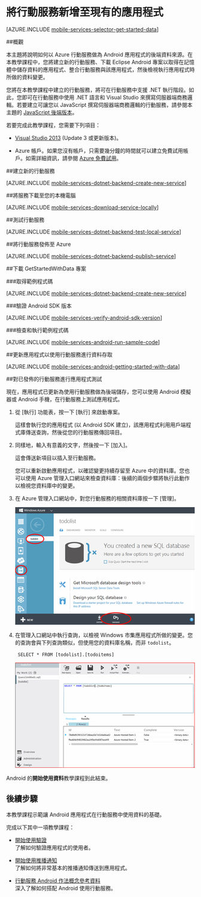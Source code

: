 <properties 
	pageTitle="開始使用資料 (Android) | 行動開發人員中心" 
	description="了解如何開始使用行動服務，在您的 Android 應用程式中使用資料。" 
	services="mobile-services" 
	documentationCenter="android" 
	authors="RickSaling" 
	manager="dwrede" 
	editor=""/>

<tags 
	ms.service="mobile-services" 
	ms.workload="mobile" 
	ms.tgt_pltfrm="mobile-android" 
	ms.devlang="java" 
	ms.topic="article" 
	ms.date="05/06/2015" 
	ms.author="ricksal"/>

# 將行動服務新增至現有的應用程式

[AZURE.INCLUDE [mobile-services-selector-get-started-data](../../includes/mobile-services-selector-get-started-data-EC.md)]

##概觀

本主題將說明如何以 Azure 行動服務做為 Android 應用程式的後端資料來源。在本教學課程中，您將建立新的行動服務、下載 Eclipse Android 專案以取得在記憶體中儲存資料的應用程式、整合行動服務與該應用程式，然後檢視執行應用程式時所做的資料變更。

您將在本教學課程中建立的行動服務，將可在行動服務中支援 .NET 執行階段。如此，您即可在行動服務中使用 .NET 語言和 Visual Studio 來撰寫伺服器端商務邏輯。若要建立可讓您以 JavaScript 撰寫伺服器端商務邏輯的行動服務，請參閱本主題的 [JavaScript 後端版本](mobile-services-android-get-started-data-EC.md)。

若要完成此教學課程，您需要下列項目：

+ <a href="https://go.microsoft.com/fwLink/p/?LinkID=391934" target="_blank">Visual Studio 2013</a> (Update 3 或更新版本)。 

+ Azure 帳戶。如果您沒有帳戶，只需要幾分鐘的時間就可以建立免費試用帳戶。如需詳細資訊，請參閱 [Azure 免費試用](http://azure.microsoft.com/pricing/free-trial/?WT.mc_id=AE564AB28&amp;returnurl=http%3A%2F%2Fazure.microsoft.com%2Fzh-tw%2Fdocumentation%2Farticles%2Fmobile-services-dotnet-backend-android-get-started-data-EC%2F)。

##<a name="create-service"></a>建立新的行動服務

[AZURE.INCLUDE [mobile-services-dotnet-backend-create-new-service](../../includes/mobile-services-dotnet-backend-create-new-service.md)]


##<a name="download-the-service"></a>將服務下載至您的本機電腦

[AZURE.INCLUDE [mobile-services-download-service-locally](../../includes/mobile-services-download-service-locally.md)]

##<a name="test-the-service"></a>測試行動服務

[AZURE.INCLUDE [mobile-services-dotnet-backend-test-local-service](../../includes/mobile-services-dotnet-backend-test-local-service.md)]

##<a name="publish-the-service"></a>將行動服務發佈至 Azure

[AZURE.INCLUDE [mobile-services-dotnet-backend-publish-service](../../includes/mobile-services-dotnet-backend-publish-service.md)]

##<a name="download-app"></a>下載 GetStartedWithData 專案

###取得範例程式碼

[AZURE.INCLUDE [mobile-services-dotnet-backend-create-new-service](../../includes/download-android-sample-code-EC.md)]

###驗證 Android SDK 版本

[AZURE.INCLUDE [mobile-services-verify-android-sdk-version](../../includes/mobile-services-verify-android-sdk-version-EC.md)]


###檢查和執行範例程式碼

[AZURE.INCLUDE [mobile-services-android-run-sample-code](../../includes/mobile-services-android-run-sample-code-EC.md)]

##<a name="update-app"></a>更新應用程式以使用行動服務進行資料存取

[AZURE.INCLUDE [mobile-services-android-getting-started-with-data](../../includes/mobile-services-android-getting-started-with-data-EC.md)]

##<a name="test-app"></a>對已發佈的行動服務進行應用程式測試

現在，應用程式已更新為使用行動服務做為後端儲存，您可以使用 Android 模擬器或 Android 手機，在行動服務上測試應用程式。

1. 從 [執行] 功能表，按一下 [執行] 來啟動專案。

	這樣會執行您的應用程式 (以 Android SDK 建立)，該應用程式利用用戶端程式庫傳送查詢，然後從您的行動服務傳回項目。

5. 同樣地，輸入有意義的文字，然後按一下 [加入]。

   	這會傳送新項目以插入至行動服務。

    您可以重新啟動應用程式，以確認變更持續存留至 Azure 中的資料庫。您也可以使用 Azure 管理入口網站來檢查資料庫：後續的兩個步驟將執行此動作以檢視您資料庫中的變更。


4. 在 Azure 管理入口網站中，對您行動服務的相關資料庫按一下 [管理]。

    ![](./media/mobile-services-dotnet-backend-android-get-started-data-EC/manage-sql-azure-database.png)

5. 在管理入口網站中執行查詢，以檢視 Windows 市集應用程式所做的變更。您的查詢會與下列查詢類似，但使用您的資料庫名稱，而非 `todolist`。

        SELECT * FROM [todolist].[todoitems]

    ![](./media/mobile-services-dotnet-backend-android-get-started-data-EC/sql-azure-query.png)

Android 的**開始使用資料**教學課程到此結束。


## <a name="next-steps"> </a>後續步驟

本教學課程示範讓 Android 應用程式在行動服務中使用資料的基礎。

完成以下其中一項教學課程：

* [開始使用驗證] <br/>了解如何驗證應用程式的使用者。

* [開始使用推播通知] <br/>了解如何將非常基本的推播通知傳送到應用程式。

* [行動服務 Android 作法概念參考資料](mobile-services-android-how-to-use-client-library.md) <br/>深入了解如何搭配 Android 使用行動服務。
  
<!-- Anchors. -->

[Create a new mobile service]: #create-service
[Download the service locally]: #download-the-service-locally
[Test the mobile service]: #test-the-service
[Download the GetStartedWithData project]: #download-app
[Update the app to use the mobile service for data access]: #update-app
[Test the Android App against the service hosted locally]: #test-locally-hosted
[Publish the mobile service to Azure]: #publish-mobile-service
[Test the Android App against the service hosted in Azure]: #test-azure-hosted
[Test the app against the published mobile service]: #test-app
[Next Steps]: #next-steps

<!-- Images. -->

<!-- URLs. -->
[Get started with Mobile Services]: mobile-services-dotnet-backend-windows-store-dotnet-get-started.md
[開始使用驗證]: mobile-services-dotnet-backend-android-get-started-users.md
[開始使用推播通知]: mobile-services-dotnet-backend-android-get-started-push-EC.md

[Azure Management Portal]: https://manage.windowsazure.com/
[Management Portal]: https://manage.windowsazure.com/
[Mobile Services SDK]: http://go.microsoft.com/fwlink/p/?LinkId=257545
[Developer Code Samples site]: http://go.microsoft.com/fwlink/p/?LinkId=328660
[MobileServiceClient class]: http://go.microsoft.com/fwlink/p/?LinkId=302030

<!---HONumber=July15_HO2-->